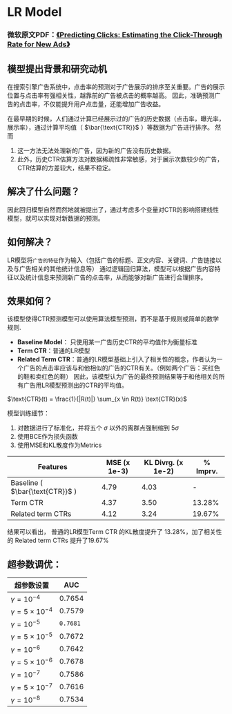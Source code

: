 # LR Model
### 微软原文PDF：[《Predicting Clicks: Estimating the Click-Through Rate for New Ads》](Microsoft_LR_Paper.pdf)
## 模型提出背景和研究动机
在搜索引擎广告系统中，点击率的预测对于广告展示的排序至关重要。广告的展示位置与点击率有强相关性，越靠前的广告被点击的概率越高。
因此，准确预测广告的点击率，不仅能提升用户点击量，还能增加广告收益。

在最早期的时候，人们通过计算已经展示过的广告的历史数据（点击率，曝光率，展示率），通过计算平均值（ $\bar{\text{CTR}}$ ）等数据为广告进行排序。
然而
1. 这一方法无法处理新的广告，因为新的广告没有历史数据。
2. 此外，历史CTR估算方法对数据稀疏性非常敏感，对于展示次数较少的广告，CTR估算的方差较大，结果不稳定。
## 解决了什么问题？
因此回归模型自然而然地就被提出了，通过考虑多个变量对CTR的影响搭建线性模型，就可以实现对新数据的预测。
## 如何解决？
LR模型将`广告的特征`作为输入（包括广告的标题、正文内容、关键词、广告链接以及与广告相关的其他统计信息等）
通过逻辑回归算法，模型可以根据广告内容特征以及统计信息来预测新广告的点击率，从而能够对新广告进行合理排序。
## 效果如何？
该模型使得CTR预测模型可以使用算法模型预测，而不是基于规则或简单的数学规则.

- **Baseline Model**： 只使用某一广告历史CTR的平均值作为衡量标准
- **Term CTR**：普通的LR模型
- **Related Term CTR**：普通的LR模型基础上引入了相关性的概念，作者认为一个广告的点击率应该与和他相似的广告的CTR有关。（例如两个广告：买红色的鞋和卖红色的鞋）
因此，该模型认为广告的最终预测结果等于和他相关的所有广告用LR模型预测出的CTR的平均值。


$\text{CTR}(t) = \frac{1}{|R(t)|} \sum_{x \in R(t)} \text{CTR}(x)$


模型训练细节：
1. 对数据进行了标准化，并将五个 $\sigma$ 以外的离群点强制缩到 $5 \sigma$
2. 使用BCE作为损失函数
3. 使用MSE和KL散度作为Metrics

| Features                    | MSE (x 1e-3) | KL Divrg. (x 1e-2) | % Imprv.  |
|-----------------------------|--------------|--------------------|-----------|
| Baseline ( $\bar{\text{CTR}}$ ) | 4.79         | 4.03               | -         |
| Term CTR                    | 4.37         | 3.50               | 13.28%    |
| Related term CTRs           | 4.12         | 3.24               | 19.67%    |

结果可以看出， 普通的LR模型Term CTR 的KL散度提升了 13.28%，加了相关性的 Related term CTRs  提升了19.67%  

## 超参数调优：

| 超参数设置                   | AUC    |
|-----------------------------|--------|
| $\gamma = 10^{-4}$          | 0.7654 |
| $\gamma = 5 \times 10^{-4}$ | 0.7579 |
| $\gamma = 10^{-5}$          |`0.7681`|
| $\gamma = 5 \times 10^{-5}$ | 0.7672 |
| $\gamma = 10^{-6}$          | 0.7642 |
| $\gamma = 5 \times 10^{-6}$ | 0.7678 |
| $\gamma = 10^{-7}$          | 0.7586 |
| $\gamma = 5 \times 10^{-7}$ | 0.7616 |
| $\gamma = 10^{-8}$          | 0.7534 |







